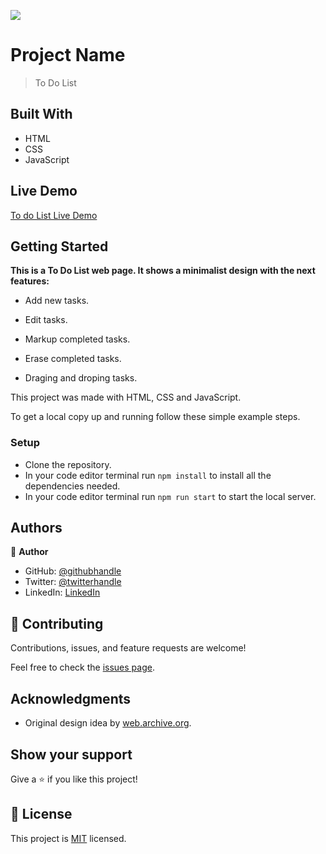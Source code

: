 ![](https://img.shields.io/badge/Microverse-blueviolet)

# Project Name

> To Do List


## Built With

- HTML
- CSS
- JavaScript

## Live Demo

[To do List Live Demo](https://santiago220991.github.io/To-Do-List/dist/)

## Getting Started

**This is a To Do List web page. It shows a minimalist design with the next features:**

- Add new tasks.

- Edit tasks.

- Markup completed tasks.

- Erase completed tasks.

- Draging and droping tasks.

This project was made with HTML, CSS and JavaScript.


To get a local copy up and running follow these simple example steps.


### Setup

- Clone the repository.
- In your code editor terminal run `npm install` to install all the dependencies needed.
- In your code editor terminal run `npm run start` to start the local server.


## Authors

👤 **Author**

- GitHub: [@githubhandle](https://github.com/Santiago220991) 
- Twitter: [@twitterhandle](https://twitter.com/SanCardenas10)
- LinkedIn: [LinkedIn](https://www.linkedin.com/in/santiago-cárdenas-671043160/)


## 🤝 Contributing

Contributions, issues, and feature requests are welcome!

Feel free to check the [issues page](https://github.com/Santiago220991/To-Do-List/issues).

## Acknowledgments

- Original design idea by [web.archive.org](https://web.archive.org/web/20180320194056/http://www.getminimalist.com:80/).

## Show your support

Give a ⭐️ if you like this project!

## 📝 License

This project is [MIT](./MIT.md) licensed.
